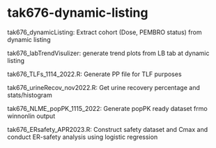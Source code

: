 # tak676-dynamic-listing


  tak676_dynamicListing: Extract cohort (Dose, PEMBRO status) from dynamic listing
  
  
  tak676_labTrendVisulizer: generate trend plots from LB tab at dynamic listing
  
  
  tak676_TLFs_1114_2022.R: Generate PP file for TLF purposes
  
  
  tak676_urineRecov_nov2022.R: Get urine recovery percentage and stats/histogram
  
  
  tak676_NLME_popPK_1115_2022: Generate popPK ready dataset frmo winnonlin output
  
  
  tak676_ERsafety_APR2023.R: Construct safety dataset and Cmax and conduct ER-safety analysis using logistic regression
